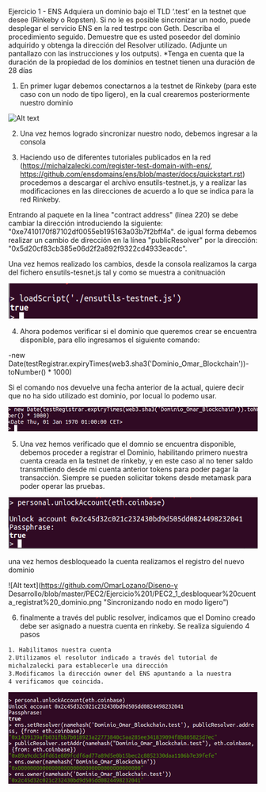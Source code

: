 Ejercicio 1 - ENS
Adquiera un dominio bajo el TLD ‘.test’ en la testnet que desee (Rinkeby o Ropsten).
Si no le es posible sincronizar un nodo, puede desplegar el servicio ENS en la red testrpc
con Geth.
Describa el procedimiento seguido.
Demuestre que es usted poseedor del dominio adquirido y obtenga la dirección del
Resolver utilizado. (Adjunte un pantallazo con las instrucciones y los outputs).
*Tenga en cuenta que la duración de la propiedad de los dominios en testnet tienen una
duración de 28 días



1. En primer lugar debemos conectarnos a la testnet de Rinkeby (para este caso con un nodo de tipo ligero), en la cual crearemos posteriormente nuestro dominio
 
 ![Alt text](https://github.com/OmarLozano/Diseno-y-Desarrollo/blob/master/PEC2/Ejercicio%201/PEC2_1_sincronizaci%C3%B3n%20como%20nodo%20light.png "Sincronizando nodo en modo ligero")
 
 2. Una vez hemos logrado sincronizar nuestro nodo, debemos ingresar a la consola
 
 
 
 3. Haciendo uso de diferentes tutoriales publicados en la red (https://michalzalecki.com/register-test-domain-with-ens/, https://github.com/ensdomains/ens/blob/master/docs/quickstart.rst) procedemos a descargar el archivo ensutils-testnet.js, y a realizar las modificaciones en las direcciones de acuerdo a lo que se indica para la red Rinkeby.
 
 Entrando al paquete en la línea "contract address" (línea 220) se debe cambiar la dirección introduciendo la siguiente: "0xe7410170f87102df0055eb195163a03b7f2bff4a". de igual forma debemos realizar un cambio de dirección en la línea "publicResolver" por la dirección: "0x5d20cf83cb385e06d2f2a892f9322cd4933eacdc".
 
 Una vez hemos realizado los cambios, desde la consola realizamos la carga del fichero ensutils-tesnet.js tal y como se muestra a conitnuación
 
  ![Alt text](https://github.com/OmarLozano/Diseno-y-Desarrollo/blob/master/PEC2/Ejercicio%201/PEC2_1_cargando_ensutils.png "Cargando ensutils-testnet")
  
  4. Ahora podemos verificar si el dominio que queremos crear se encuentra disponible, para ello ingresamos el siguiente comando:
  
  -new Date(testRegistrar.expiryTimes(web3.sha3('Dominio_Omar_Blockchain'))-toNumber() * 1000)
  
  Si el comando nos devuelve una fecha anterior de la actual, quiere decir que no ha sido utilizado est dominio, por locual lo podemo usar.
  
  
  ![Alt text](https://github.com/OmarLozano/Diseno-y-Desarrollo/blob/master/PEC2/Ejercicio%201/PEC2_1Consulta_Disponibilidad_Dominio.png "Cargando ensutils-testnet")
  
  5. Una vez hemos verificado que el domnio se encuentra disponible, debemos proceder a registrar el Dominio, habilitando primero nuestra cuenta creada en la testnet de rinkeby, y en este caso al no tener saldo transmitiendo desde mi cuenta anterior tokens para poder pagar la transacción. Siempre se pueden solicitar tokens desde metamask para poder operar las pruebas.
  
  
  ![Alt text](https://github.com/OmarLozano/Diseno-y-Desarrollo/blob/master/PEC2/Ejercicio%201/PEC2_1_Desbloqueo%20de%20cuenta.png "Cargando ensutils-testnet")
  

  
  una vez hemos desbloqueado la cuenta realizamos el registro del nuevo dominio
  
  
  ![Alt text](https://github.com/OmarLozano/Diseno-y Desarrollo/blob/master/PEC2/Ejercicio%201/PEC2_1_desbloquear%20cuenta_registrat%20_dominio.png "Sincronizando nodo en modo ligero")
  
   
   
   6. finalmente a través del public resolver, indicamos que el Domino creado debe ser asignado a nuestra cuenta en rinkeby.
   Se realiza siguiendo 4 pasos
   
    1. Habilitamos nuestra cuenta
    2.Utilizamos el resolutor indicado a través del tutorial de michalzalecki para establecerle una dirección
    3.Modificamos la dirección owner del ENS apuntando a la nuestra
    4 verificamos que coincida.
   
   ![Alt text](https://github.com/OmarLozano/Diseno-y-Desarrollo/blob/master/PEC2/Ejercicio%201/PEC2_1_Asignando_dominio_a_cuenta.png "Asignación de dominio a nuestra cuenta")
   
   
  
  
  

